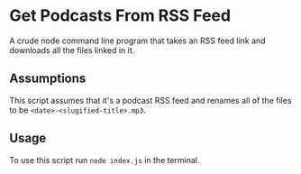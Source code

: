 # Get Podcasts From RSS Feed
A crude node command line program that takes an RSS feed link and downloads all the files linked in it.

## Assumptions
This script assumes that it's a podcast RSS feed and renames all of the files to be `<date>-<slugified-title>.mp3`.

## Usage
To use this script run `node index.js` in the terminal.
